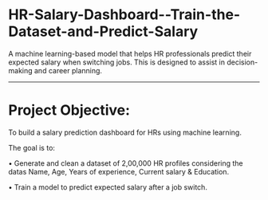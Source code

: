 # HR-Salary-Dashboard--Train-the-Dataset-and-Predict-Salary

A machine learning-based model that helps HR professionals predict their expected salary when switching jobs. This is designed to assist in decision-making and career planning.
________________________________________
# Project Objective:

To build a salary prediction dashboard for HRs using machine learning. 

The goal is to:

•	Generate and clean a dataset of 2,00,000 HR profiles considering the datas Name, Age, Years of experience, Current salary & Education.

•	Train a model to predict expected salary after a job switch.
